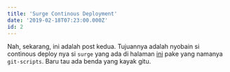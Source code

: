 ```yaml
---
title: 'Surge Continous Deployment'
date: '2019-02-18T07:23:00.000Z'
id: 2
---
```


Nah, sekarang, ini adalah post kedua. Tujuannya adalah nyobain si continous deploy nya si `surge` yang ada di halaman [ini](https://surge.sh/help/deploying-continuously-using-git-hooks) pake yang namanya `git-scripts`. Baru tau ada benda yang kayak gitu.
